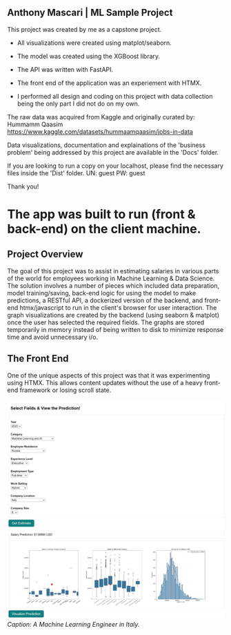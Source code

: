 ## Anthony Mascari | ML Sample Project ##
This project was created by me as a capstone project.

- All visualizations were created using matplot/seaborn.

- The model was created using the XGBoost library.

- The API was written with FastAPI.

- The front end of the application was an experiement with HTMX.

- I performed all design and coding on this project with data
  collection being the only part I did not do on my own.

The raw data was acquired from Kaggle and originally curated by:
Hummamm Qaasim
https://www.kaggle.com/datasets/hummaamqaasim/jobs-in-data

Data visualizations, documentation and explainations of the 
'business problem' being addressed by this project are available
in the 'Docs' folder.

If you are looking to run a copy on your localhost, please find
the necessary files inside the 'Dist' folder.
UN: guest
PW: guest

Thank you!


# The app was built to run (front & back-end) on the client machine.

## Project Overview

The goal of this project was to assist in estimating salaries in various parts of the world for employees working in Machine Learning & Data Science. The solution involves a number of pieces which included data preparation, model training/saving, back-end logic for using the model to make predictions, a RESTful API, a dockerized version of the backend, and front-end htmx/javascript to run in the client's browser for user interaction. The graph visualizations are created by the backend (using seaborn & matplot) once the user has selected the required fields. The graphs are stored temporarily in memory instead of being written to disk to minimize response time and avoid unnecessary i/o. 

## The Front End

One of the unique aspects of this project was that it was experimenting using HTMX. This allows content updates without the use of a heavy front-end framework or losing scroll state.

![Solar-Powered Camera System](https://github.com/Nice-Take/capstone_001582124/blob/master/visualizations/fullApp_Italy_ML_Engineer.jpg)
*Caption: A Machine Learning Engineer in Italy.*


